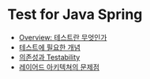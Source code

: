 # Test for Java Spring

- [Overview: 테스트란 무엇인가](docs/overview.md)
- [테스트에 필요한 개념](docs/basic_for_test.md)
- [의존성과 Testability](docs/testability.md)
- [레이어드 아키텍쳐의 문제점](docs/toy-project-review.md)